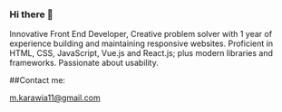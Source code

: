 ### Hi there 👋

<!--
**mohamed-karawia/mohamed-karawia** is a ✨ _special_ ✨ repository because its `README.md` (this file) appears on your GitHub profile.-->
Innovative Front End Developer, Creative problem solver with 1 year of experience building and maintaining responsive websites. Proficient in HTML, CSS, JavaScript, Vue.js and React.js; plus modern libraries and frameworks. Passionate about usability. 

##Contact me:

m.karawia11@gmail.com

